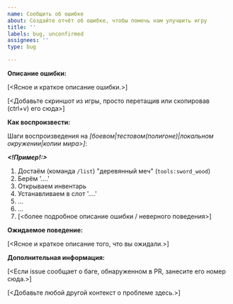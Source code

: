 ```yaml
---
name: Сообщить об ошибке
about: Создайте отчёт об ошибке, чтобы помочь нам улучшить игру
title: ''
labels: bug, unconfirmed
assignees: ''
type: bug

---
```


**Описание ошибки:**

[<Ясное и краткое описание ошибки.>]

[<Добавьте скриншот из игры, просто перетащив или скопировав (ctrl+v) его сюда>]

**Как воспроизвести:**

Шаги воспроизведения на *[боевом|тестовом(полигоне)|локальном окружении|копии мира><!--(укажите где проверяли)-->]*:

***<!Пример!:>***
<!-- Примечание: при указании предметов и/или блоков указывайте техническое название (например: земля `default:dirt`) -->
1. Достаём (команда `/list`) "деревянный меч" (`tools:sword_wood`)
2. Берём '....'
3. Открываем инвентарь
4. Устанавливаем в слот '....'
5. ...
6. ...
7. [<более подробное описание ошибки / неверного поведения>]

**Ожидаемое поведение:**

[<Ясное и краткое описание того, что вы ожидали.>]

**Дополнительная информация:**

[<Если issue сообщает о баге, обнаруженном в PR, занесите его номер сюда.>]

[<Добавьте любой другой контекст о проблеме здесь.>]
